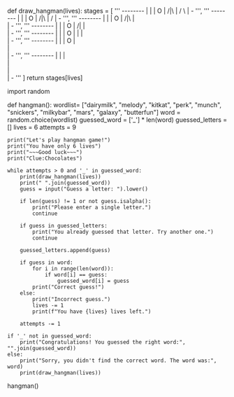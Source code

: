 def draw_hangman(lives):
    stages = [
        '''
        --------
        |    |
        |    O
        |   /|\\
        |   / \\
        |
        -
        ''',
        '''
        --------
        |    |
        |    O
        |   /|\\
        |   / 
        |
        -
        ''',
        '''
        --------
        |    |
        |    O
        |   /|\\
        |    
        |
        -
        ''',
        '''
        --------
        |    |
        |    O
        |   /|
        |    
        |
        -
        ''',
        '''
        --------
        |    |
        |    O
        |    |
        |    
        |
        -
        ''',
        '''
        --------
        |    |
        |    O
        |    
        |    
        |
        -
        ''',
        '''
        --------
        |    |
        |    
        |    
        |    
        |
        -
        '''
    ]
    return stages[lives]

import random

def hangman():
    wordlist= ["dairymilk", "melody", "kitkat", "perk", "munch", "snickers", "milkybar", "mars", "galaxy", "butterfun"]
    word = random.choice(wordlist)
    guessed_word = ['_'] * len(word)
    guessed_letters = []
    lives = 6
    attempts = 9

    print("Let's play hangman game!")
    print("You have only 6 lives")
    print("~~~Good luck~~~")
    print("Clue:Chocolates")

    while attempts > 0 and '_' in guessed_word:
        print(draw_hangman(lives))
        print(" ".join(guessed_word))
        guess = input("Guess a letter: ").lower()

        if len(guess) != 1 or not guess.isalpha():
            print("Please enter a single letter.")
            continue

        if guess in guessed_letters:
            print("You already guessed that letter. Try another one.")
            continue

        guessed_letters.append(guess)

        if guess in word:
            for i in range(len(word)):
                if word[i] == guess:
                    guessed_word[i] = guess
            print("Correct guess!")
        else:
            print("Incorrect guess.")
            lives -= 1
            print(f"You have {lives} lives left.")

        attempts -= 1

    if '_' not in guessed_word:
        print("Congratulations! You guessed the right word:", "".join(guessed_word))
    else:
        print("Sorry, you didn't find the correct word. The word was:", word)
        print(draw_hangman(lives))

hangman()
